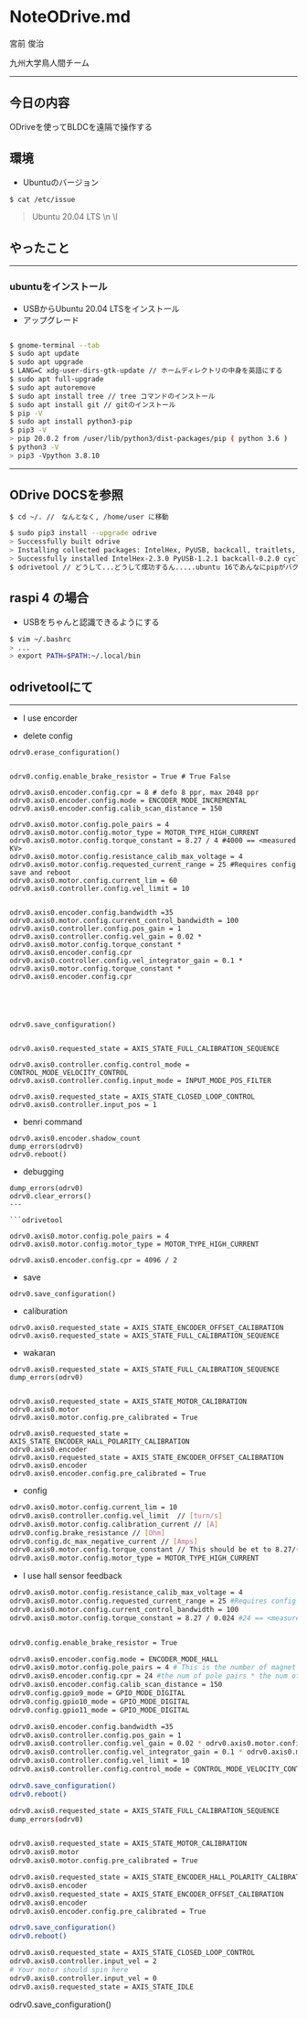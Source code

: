 # NoteODrive.md

宮前 俊治 

九州大学鳥人間チーム

---

## 今日の内容

ODriveを使ってBLDCを遠隔で操作する

## 環境

* Ubuntuのバージョン
```bash
$ cat /etc/issue
```
> Ubuntu 20.04 LTS \n \l









## やったこと

---

### ubuntuをインストール

* USBからUbuntu 20.04 LTSをインストール
* アップグレード

```bash

$ gnome-terminal --tab
$ sudo apt update
$ sudo apt upgrade
$ LANG=C xdg-user-dirs-gtk-update // ホームディレクトリの中身を英語にする
$ sudo apt full-upgrade
$ sudo apt autoremove
$ sudo apt install tree // tree コマンドのインストール
$ sudo apt install git // gitのインストール 
$ pip -V
$ sudo apt install python3-pip
$ pip3 -V
> pip 20.0.2 from /user/lib/python3/dist-packages/pip ( python 3.6 )	
$ python3 -V
> pip3 -Vpython 3.8.10
```
---

## ODrive DOCSを参照

```bash
$ cd ~/. //　なんとなく, /home/user に移動

$ sudo pip3 install --upgrade odrive
> Successfully built odrive  
> Installing collected packages: IntelHex, PyUSB, backcall, traitlets, matplotlib-inline, pygments, parso, jedi, > decorator, pickleshare, wcwidth, prompt-toolkit, ipython, numpy, cycler, pyparsing, kiwisolver, matplotlib, odrive  
> Successfully installed IntelHex-2.3.0 PyUSB-1.2.1 backcall-0.2.0 cycler-0.10.0 decorator-5.0.9 ipython-7.27.0 jedi-0.18.0 kiwisolver-1.3.2 matplotlib-3.4.3 matplotlib-inline-0.1.2 numpy-1.21.2 odrive-0.5.2.post0 parso-0.8.2 pickleshare-0.7.5 prompt-toolkit-3.0.20 pygments-2.10.0 pyparsing-2.4.7 traitlets-5.1.0 wcwidth-0.2.5  
$ odrivetool // どうして...どうして成功するん.....ubuntu 16であんなにpipがバグ起こしてたのに......
```

## raspi 4 の場合

* USBをちゃんと認識できるようにする
```bash
$ vim ~/.bashrc
> ...  
> export PATH=$PATH:~/.local/bin  
```

## odrivetoolにて


---
* I use encorder

 * delete config
```odrivetool
odrv0.erase_configuration()
```

```

odrv0.config.enable_brake_resistor = True # True False

odrv0.axis0.encoder.config.cpr = 8 # defo 8 ppr, max 2048 ppr
odrv0.axis0.encoder.config.mode = ENCODER_MODE_INCREMENTAL
odrv0.axis0.encoder.config.calib_scan_distance = 150  

odrv0.axis0.motor.config.pole_pairs = 4
odrv0.axis0.motor.config.motor_type = MOTOR_TYPE_HIGH_CURRENT
odrv0.axis0.motor.config.torque_constant = 8.27 / 4 #4000 == <measured KV>  
odrv0.axis0.motor.config.resistance_calib_max_voltage = 4  
odrv0.axis0.motor.config.requested_current_range = 25 #Requires config save and reboot  
odrv0.axis0.motor.config.current_lim = 60
odrv0.axis0.controller.config.vel_limit = 10  


odrv0.axis0.encoder.config.bandwidth =35 
odrv0.axis0.motor.config.current_control_bandwidth = 100  
odrv0.axis0.controller.config.pos_gain = 1  
odrv0.axis0.controller.config.vel_gain = 0.02 * odrv0.axis0.motor.config.torque_constant * odrv0.axis0.encoder.config.cpr  
odrv0.axis0.controller.config.vel_integrator_gain = 0.1 *  odrv0.axis0.motor.config.torque_constant * odrv0.axis0.encoder.config.cpr  





odrv0.save_configuration()


odrv0.axis0.requested_state = AXIS_STATE_FULL_CALIBRATION_SEQUENCE

odrv0.axis0.controller.config.control_mode = CONTROL_MODE_VELOCITY_CONTROL
odrv0.axis0.controller.config.input_mode = INPUT_MODE_POS_FILTER

odrv0.axis0.requested_state = AXIS_STATE_CLOSED_LOOP_CONTROL
odrv0.axis0.controller.input_pos = 1
```
 * benri command
```odrivetool
odrv0.axis0.encoder.shadow_count
dump_errors(odrv0)
odrv0.reboot()

```




  * debugging
```odrivetool
dump_errors(odrv0)
odrv0.clear_errors()
---

```odrivetool

odrv0.axis0.motor.config.pole_pairs = 4
odrv0.axis0.motor.config.motor_type = MOTOR_TYPE_HIGH_CURRENT

odrv0.axis0.encoder.config.cpr = 4096 / 2
```
  * save
```odrivetool
odrv0.save_configuration()
```

  * caliburation
```odrivetool
odrv0.axis0.requested_state = AXIS_STATE_ENCODER_OFFSET_CALIBRATION
odrv0.axis0.requested_state = AXIS_STATE_FULL_CALIBRATION_SEQUENCE
```

 * wakaran
```odrivetool
odrv0.axis0.requested_state = AXIS_STATE_FULL_CALIBRATION_SEQUENCE 
dump_errors(odrv0)


odrv0.axis0.requested_state = AXIS_STATE_MOTOR_CALIBRATION  
odrv0.axis0.motor  
odrv0.axis0.motor.config.pre_calibrated = True

odrv0.axis0.requested_state = AXIS_STATE_ENCODER_HALL_POLARITY_CALIBRATION
odrv0.axis0.encoder
odrv0.axis0.requested_state = AXIS_STATE_ENCODER_OFFSET_CALIBRATION
odrv0.axis0.encoder
odrv0.axis0.encoder.config.pre_calibrated = True
```

* config
```bash
odrv0.axis0.motor.config.current_lim = 10  
odrv0.axis0.controller.config.vel_limit  // [turn/s]
odrv0.axis0.motor.config.calibration_current // [A]  
odrv0.config.brake_resistance // [Ohm] 
odrv0.config.dc_max_negative_current // [Amps]
odrv0.axis0.motor.config.torque_constant // This should be et to 8.27/(motor KV)  
odrv0.axis0.motor.config.motor_type = MOTOR_TYPE_HIGH_CURRENT  
```

* I use hall sensor feedback
```bash
odrv0.axis0.motor.config.resistance_calib_max_voltage = 4  
odrv0.axis0.motor.config.requested_current_range = 25 #Requires config save and reboot  
odrv0.axis0.motor.config.current_control_bandwidth = 100  
odrv0.axis0.motor.config.torque_constant = 8.27 / 0.024 #24 == <measured KV>  


odrv0.config.enable_brake_resistor = True

odrv0.axis0.encoder.config.mode = ENCODER_MODE_HALL  
odrv0.axis0.motor.config.pole_pairs = 4 # This is the number of magnet pokes in the rotor, divided by two.  
odrv0.axis0.encoder.config.cpr = 24 #the num of pole pairs * the num of states of the hall feedback  
odrv0.axis0.encoder.config.calib_scan_distance = 150  
odrv0.config.gpio9_mode = GPIO_MODE_DIGITAL  
odrv0.config.gpio10_mode = GPIO_MODE_DIGITAL  
odrv0.config.gpio11_mode = GPIO_MODE_DIGITAL  

odrv0.axis0.encoder.config.bandwidth =35 
odrv0.axis0.controller.config.pos_gain = 1  
odrv0.axis0.controller.config.vel_gain = 0.02 * odrv0.axis0.motor.config.torque_constant * odrv0.axis0.encoder.config.cpr    
odrv0.axis0.controller.config.vel_integrator_gain = 0.1 * odrv0.axis0.motor.config.torque_constant * odrv0.axis0.encoder.config.cpr  
odrv0.axis0.controller.config.vel_limit = 10  
odrv0.axis0.controller.config.control_mode = CONTROL_MODE_VELOCITY_CONTROL  

odrv0.save_configuration()    
odrv0.reboot()  

odrv0.axis0.requested_state = AXIS_STATE_FULL_CALIBRATION_SEQUENCE 
dump_errors(odrv0)


odrv0.axis0.requested_state = AXIS_STATE_MOTOR_CALIBRATION  
odrv0.axis0.motor  
odrv0.axis0.motor.config.pre_calibrated = True

odrv0.axis0.requested_state = AXIS_STATE_ENCODER_HALL_POLARITY_CALIBRATION
odrv0.axis0.encoder
odrv0.axis0.requested_state = AXIS_STATE_ENCODER_OFFSET_CALIBRATION
odrv0.axis0.encoder
odrv0.axis0.encoder.config.pre_calibrated = True

odrv0.save_configuration()
odrv0.reboot()

odrv0.axis0.requested_state = AXIS_STATE_CLOSED_LOOP_CONTROL
odrv0.axis0.controller.input_vel = 2
# Your motor should spin here
odrv0.axis0.controller.input_vel = 0
odrv0.axis0.requested_state = AXIS_STATE_IDLE
```
odrv0.save_configuration()    
